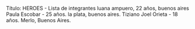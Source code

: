 Título: HEROES - Lista de integrantes
luana ampuero, 22 años, buenos aires
Paula Escobar - 25 años. la plata, buenos aires. 
Tiziano Joel Orieta - 18 años. Merlo, Buenos Aires.